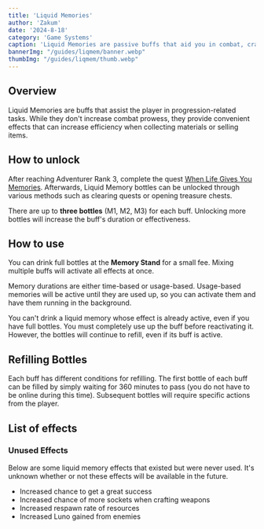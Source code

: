 ```yaml
---
title: 'Liquid Memories'
author: 'Zakum'
date: '2024-8-18'
category: 'Game Systems'
caption: 'Liquid Memories are passive buffs that aid you in combat, crafting, and resource gathering.'
bannerImg: "/guides/liqmem/banner.webp"
thumbImg: "/guides/liqmem/thumb.webp"
---
```


<script>
    import StickyNote from '$lib/components/StickyNote.svelte';
    import YouTube from '$lib/components/YouTube.svelte';
    import LiqMemTable from "$lib/components/guides/LiqMemTable.svelte";
</script>

<YouTube 
    title="Liquid Memories" 
    id="_q31d5P9-R0"
/>

## Overview
Liquid Memories are buffs that assist the player in progression-related tasks. While they don't increase combat prowess, they provide convenient effects that can increase efficiency when collecting materials or selling items.

## How to unlock
After reaching Adventurer Rank 3, complete the quest [When Life Gives You Memories](/db/quests/SQ101_127). Afterwards, Liquid Memory bottles can be unlocked through various methods such as clearing quests or opening treasure chests.

There are up to **three bottles** (M1, M2, M3) for each buff. Unlocking more bottles will increase the buff's duration or effectiveness.

## How to use
You can drink full bottles at the **Memory Stand** for a small fee. Mixing multiple buffs will activate all effects at once. 

Memory durations are either time-based or usage-based. Usage-based memories will be active until they are used up, so you can activate them and have them running in the background.

<StickyNote type="note">
    You can't drink a liquid memory whose effect is already active, even if you have full bottles. You must completely use up the buff before reactivating it. However, the bottles will continue to refill, even if its buff is active.
</StickyNote>

## Refilling Bottles
Each buff has different conditions for refilling. The first bottle of each buff can be filled by simply waiting for 360 minutes to pass (you do not have to be online during this time). Subsequent bottles will require specific actions from the player.

## List of effects
<LiqMemTable />

### Unused Effects
Below are some liquid memory effects that existed but were never used. It's unknown whether or not these effects will be available in the future.
- Increased chance to get a great success
- Increased chance of more sockets when crafting weapons 
- Increased respawn rate of resources
- Increased Luno gained from enemies